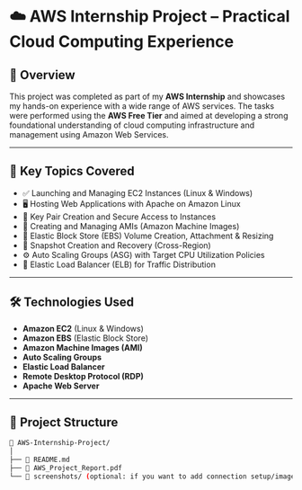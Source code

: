 # ☁️ AWS Internship Project – Practical Cloud Computing Experience

## 📌 Overview

This project was completed as part of my **AWS Internship** and showcases my hands-on experience with a wide range of AWS services. The tasks were performed using the **AWS Free Tier** and aimed at developing a strong foundational understanding of cloud computing infrastructure and management using Amazon Web Services.

---

## 🚀 Key Topics Covered

- ✅ Launching and Managing EC2 Instances (Linux & Windows)
- 🖥️ Hosting Web Applications with Apache on Amazon Linux
- 🔐 Key Pair Creation and Secure Access to Instances
- 📸 Creating and Managing AMIs (Amazon Machine Images)
- 💽 Elastic Block Store (EBS) Volume Creation, Attachment & Resizing
- 🧩 Snapshot Creation and Recovery (Cross-Region)
- ⚙️ Auto Scaling Groups (ASG) with Target CPU Utilization Policies
- 🔁 Elastic Load Balancer (ELB) for Traffic Distribution

---

## 🛠️ Technologies Used

- **Amazon EC2** (Linux & Windows)
- **Amazon EBS** (Elastic Block Store)
- **Amazon Machine Images (AMI)**
- **Auto Scaling Groups**
- **Elastic Load Balancer**
- **Remote Desktop Protocol (RDP)**
- **Apache Web Server**

---

## 📂 Project Structure

```bash
📁 AWS-Internship-Project/
│
├── 📄 README.md
├── 📄 AWS_Project_Report.pdf
└── 📁 screenshots/ (optional: if you want to add connection setup/images)
